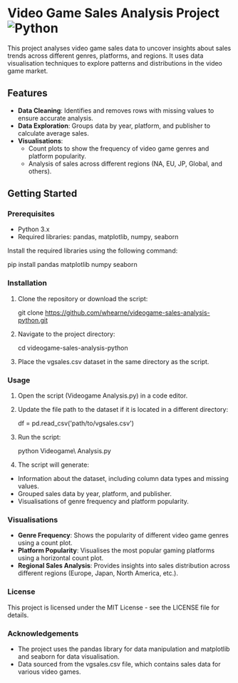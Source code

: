 # Video Game Sales Analysis Project ![Python](https://img.shields.io/badge/python-3670A0?style=for-the-badge&logo=python&logoColor=ffdd54)
This project analyses video game sales data to uncover insights about sales trends across different genres, platforms, and regions. It uses data visualisation techniques to explore patterns and distributions in the video game market.

## Features
- **Data Cleaning**: Identifies and removes rows with missing values to ensure accurate analysis.
- **Data Exploration**: Groups data by year, platform, and publisher to calculate average sales.
- **Visualisations**:
    - Count plots to show the frequency of video game genres and platform popularity.
    - Analysis of sales across different regions (NA, EU, JP, Global, and others).
## Getting Started
### Prerequisites
- Python 3.x
- Required libraries: pandas, matplotlib, numpy, seaborn

Install the required libraries using the following command:

pip install pandas matplotlib numpy seaborn

### Installation

1. Clone the repository or download the script:

    git clone https://github.com/whearne/videogame-sales-analysis-python.git

2. Navigate to the project directory:

    cd videogame-sales-analysis-python

3. Place the vgsales.csv dataset in the same directory as the script.

### Usage
1. Open the script (Videogame Analysis.py) in a code editor.

2. Update the file path to the dataset if it is located in a different directory:

    df = pd.read_csv('path/to/vgsales.csv')

3. Run the script:

    python Videogame\ Analysis.py

4. The script will generate:

- Information about the dataset, including column data types and missing values.
- Grouped sales data by year, platform, and publisher.
- Visualisations of genre frequency and platform popularity.
### Visualisations
- **Genre Frequency**: Shows the popularity of different video game genres using a count plot.
- **Platform Popularity**: Visualises the most popular gaming platforms using a horizontal count plot.
- **Regional Sales Analysis**: Provides insights into sales distribution across different regions (Europe, Japan, North America, etc.).

### License
This project is licensed under the MIT License - see the LICENSE file for details.

### Acknowledgements
- The project uses the pandas library for data manipulation and matplotlib and seaborn for data visualisation.
- Data sourced from the vgsales.csv file, which contains sales data for various video games.
